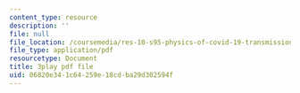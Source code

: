 ```yaml
---
content_type: resource
description: ''
file: null
file_location: /coursemedia/res-10-s95-physics-of-covid-19-transmission-fall-2020/06820e341c64259e18cdba29d302594f_P9hTSTZAxqs.pdf
file_type: application/pdf
resourcetype: Document
title: 3play pdf file
uid: 06820e34-1c64-259e-18cd-ba29d302594f
---
```

